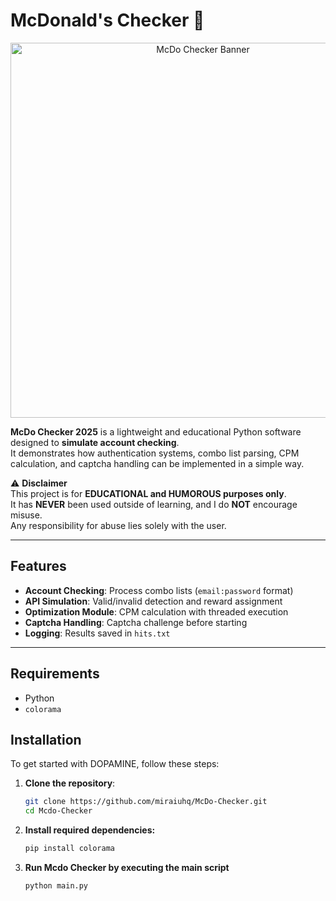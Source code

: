 # McDonald's Checker 🍔

<p align="center">
  <img src="https://imgur.com/a/MGo7itS.png" width="600" alt="McDo Checker Banner">
</p>

**McDo Checker 2025** is a lightweight and educational Python software designed to __simulate account checking__.  
It demonstrates how authentication systems, combo list parsing, CPM calculation, and captcha handling can be implemented in a simple way.  

⚠️ **Disclaimer**  
This project is for **EDUCATIONAL and HUMOROUS purposes only**.  
It has **NEVER** been used outside of learning, and I do **NOT** encourage misuse.  
Any responsibility for abuse lies solely with the user.  

---

## Features

- **Account Checking**: Process combo lists (`email:password` format)  
- **API Simulation**: Valid/invalid detection and reward assignment  
- **Optimization Module**: CPM calculation with threaded execution  
- **Captcha Handling**: Captcha challenge before starting  
- **Logging**: Results saved in `hits.txt`  

---

## Requirements

- Python
- `colorama` 

## Installation

To get started with DOPAMINE, follow these steps:

1. **Clone the repository**:

   ```bash
   git clone https://github.com/miraiuhq/McDo-Checker.git
   cd Mcdo-Checker
   ```

2. **Install required dependencies:**

   ```bash
   pip install colorama
   ```

3. **Run Mcdo Checker by executing the main script**

   ```bash
   python main.py
   ```
